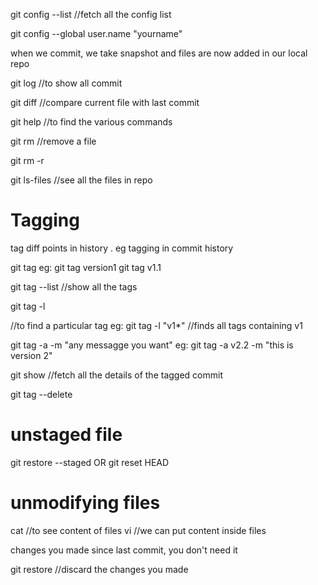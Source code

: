 git config --list //fetch all the config list

git config --global user.name "yourname"

when we commit, we take snapshot and files are now added in our local repo

git log //to show all commit

git diff //compare current file with last commit

git help //to find the various commands

git rm <filename> //remove a file

git rm -r <directory>

git ls-files //see all the files in repo

# Tagging

tag diff points in history . eg tagging in commit history

git tag <tagname>
eg: git tag version1
git tag v1.1

git tag --list //show all the tags

git tag -l <search query> //to find a particular tag
eg: git tag -l "v1\*" //finds all tags containing v1

git tag -a <tagname> -m "any messagge you want"
eg: git tag -a v2.2 -m "this is version 2"

git show <tagname> //fetch all the details of the tagged commit

git tag --delete <tagname>

# unstaged file

git restore --staged <filename>
OR
git reset HEAD <filename>

# unmodifying files

cat <filename> //to see content of files
vi <filename> //we can put content inside files

changes you made since last commit, you don't need it

git restore <filename> //discard the changes you made

